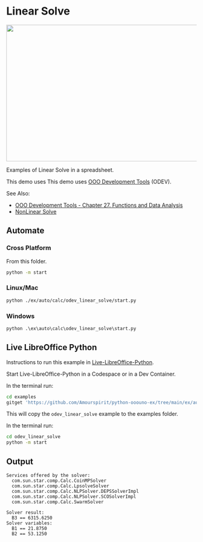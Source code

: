 # Linear Solve

<p align="center">
<img src="https://user-images.githubusercontent.com/4193389/205754908-519f4c4d-c74c-41c4-82b0-a3211cd82bc4.png" width="960" height="360">
</p>

Examples of Linear Solve in a spreadsheet.

This demo uses This demo uses [OOO Development Tools] (ODEV).

See Also:

- [OOO Development Tools - Chapter 27. Functions and Data Analysis](https://python-ooo-dev-tools.readthedocs.io/en/latest/odev/part4/chapter27.html)
- [NonLinear Solve](./odev_non_linear_solve/)

## Automate


### Cross Platform

From this folder.

```sh
python -m start
```

### Linux/Mac

```sh
python ./ex/auto/calc/odev_linear_solve/start.py
```

### Windows

```ps
python .\ex\auto\calc\odev_linear_solve\start.py
```

## Live LibreOffice Python

Instructions to run this example in [Live-LibreOffice-Python](https://github.com/Amourspirit/live-libreoffice-python).

Start Live-LibreOffice-Python in a Codespace or in a Dev Container.

In the terminal run:

```bash
cd examples
gitget 'https://github.com/Amourspirit/python-ooouno-ex/tree/main/ex/auto/calc/odev_linear_solve'
```

This will copy the `odev_linear_solve` example to the examples folder.

In the terminal run:

```bash
cd odev_linear_solve
python -m start
```


## Output

```text
Services offered by the solver:
  com.sun.star.comp.Calc.CoinMPSolver
  com.sun.star.comp.Calc.LpsolveSolver
  com.sun.star.comp.Calc.NLPSolver.DEPSSolverImpl
  com.sun.star.comp.Calc.NLPSolver.SCOSolverImpl 
  com.sun.star.comp.Calc.SwarmSolver

Solver result: 
  B3 == 6315.6250 
Solver variables: 
  B1 == 21.8750   
  B2 == 53.1250 
```

[OOO Development Tools]: https://python-ooo-dev-tools.readthedocs.io/en/latest/
